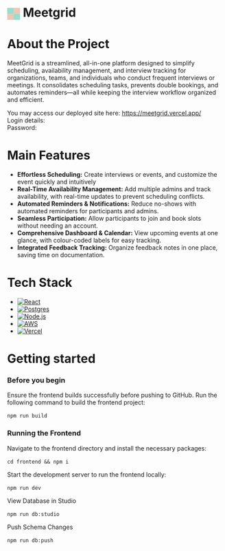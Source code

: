 # <img src="frontend/src/assets/logo.svg" alt="Project Logo" width="30" style="vertical-align: middle;" /> Meetgrid


# About the Project
MeetGrid is a streamlined, all-in-one platform designed to simplify scheduling, availability management, and interview tracking for organizations, teams, and individuals who conduct frequent interviews or meetings. It consolidates scheduling tasks, prevents double bookings, and automates reminders—all while keeping the interview workflow organized and efficient.

You may access our deployed site here: https://meetgrid.vercel.app/ <br/>
Login details:   <br/>
Password: 

# Main Features
- **Effortless Scheduling:** Create interviews or events, and customize the event quickly and intuitively
- **Real-Time Availability Management:** Add multiple admins and track availability, with real-time updates to prevent scheduling conflicts.
- **Automated Reminders & Notifications:** Reduce no-shows with automated reminders for participants and admins.
- **Seamless Participation:** Allow participants to join and book slots without needing an account.
- **Comprehensive Dashboard & Calendar:** View upcoming events at one glance, with colour-coded labels for easy tracking.
- **Integrated Feedback Tracking:** Organize feedback notes in one place, saving time on documentation.

# Tech Stack
* [![React](https://img.shields.io/badge/React-20232A?style=for-the-badge&logo=react&logoColor=61DAFB)](https://react.dev)
* [![Postgres](https://img.shields.io/badge/PostgreSQL-316192?style=for-the-badge&logo=postgresql&logoColor=white)](https://www.postgresql.org/)
* [![Node.js](https://img.shields.io/badge/Node.js-43853D?style=for-the-badge&logo=node.js&logoColor=white)](https://nodejs.org/)
* [![AWS](https://img.shields.io/badge/AWS-232F3E?style=for-the-badge&logo=amazon-aws&logoColor=white)](https://aws.amazon.com/)
* [![Vercel](https://img.shields.io/badge/Vercel-000000?style=for-the-badge&logo=vercel&logoColor=white)](https://vercel.com/)

# Getting started
### Before you begin
Ensure the frontend builds successfully before pushing to GitHub. Run the following command to build the frontend project:
```shell
npm run build
```

### Running the Frontend
Navigate to the frontend directory and install the necessary packages:

```shell
cd frontend && npm i
```

Start the development server to run the frontend locally:
```shell
npm run dev
```

View Database in Studio
```shell
npm run db:studio
```

Push Schema Changes
```shell
npm run db:push
```
